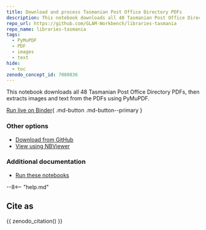 ```yaml
---
title: Download and process Tasmanian Post Office Directory PDFs
description: This notebook downloads all 48 Tasmanian Post Office Directory PDFs, then extracts images and text from the PDFs using PyMuPDF.
repo_url: https://github.com/GLAM-Workbench/libraries-tasmania
repo_name: libraries-tasmania
tags:
  - PyMuPDF
  - PDF
  - images
  - text
hide:
  - toc
zenodo_concept_id: 7080836
---
```


This notebook downloads all 48 Tasmanian Post Office Directory PDFs, then extracts images and text from the PDFs using PyMuPDF.

[Run live on Binder](https://github.com/GLAM-Workbench/libraries-tasmania/master?urlpath=lab/tree/tas-pod-save-text-images.ipynb){ .md-button .md-button--primary }

### Other options

* [Download from GitHub](https://github.com/GLAM-Workbench/libraries-tasmania/blob/master/tas-pod-save-text-images.ipynb)
* [View using NBViewer](https://github.com/GLAM-Workbench/libraries-tasmania/blob/master/tas-pod-save-text-images.ipynb)

### Additional documentation

* [Run these notebooks](../#run-these-notebooks)

--8<-- "help.md"

## Cite as

{{ zenodo_citation() }}